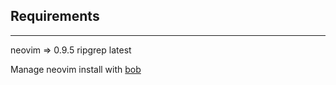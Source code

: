 ## Requirements
---
neovim => 0.9.5
ripgrep latest

Manage neovim install with [bob](https://github.com/MordechaiHadad/bob)

